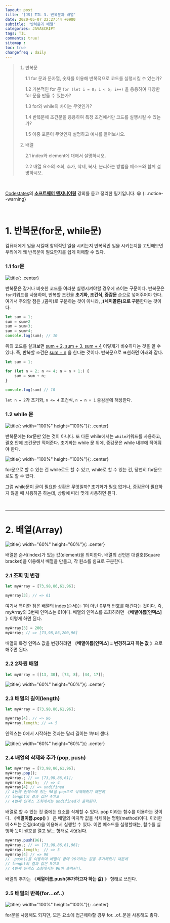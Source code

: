 ```yaml
---
layout: post
title: '[JS] TIL 3. 반복문과 배열'
date: 2020-05-07 22:27:44 +0900
subtitle: '반복문과 배열'
categories: JAVASCRIPT
tags: TIL
comments: true!
sitemap :
toc: true
changefreq : daily
---
```


> 1. 반복문
> 
>    1.1 for 문과 문자열, 숫자를 이용해 반복적으로 코드를 실행시킬 수 있는가?
>    
>    1.2 기본적인 for 문 `for (let i = 0; i < 5; i++)` 을 응용하여 다양한 for 문을 만들 수 있는가?
>
>    1.3 for와 while의 차이는 무엇인가?
>
>    1.4 반복문에 조건문을 응용하여 특정 조건에서만 코드를 실행시킬 수 있는 가?
>
>    1.5 이중 포문이 무엇인지 설명하고 예시를 들어보시오.
>    
>3. 배열
>
>    2.1 index와 element에 대해서 설명하시오.
>    
>    2.2 배열 요소의 조회, 추가, 삭제, 복사, 분리하는 방법을 메소드와 함께 설명하시오.

<br>

[Codestates](https://codestates.com/)의 **[소프트웨어 엔지니어링](https://codestates.com/course/software-engineering)** 강의를 듣고 정리한 필기입니다. 😀 
{: .notice--warning}

<br>

# 1. 반복문(for문, while문)

컴퓨터에게 일을 시킬때 창의적인 일을 시키는지 반복적인 일을 시키는지를 고민해보면 우리에게 왜 반복문이 필요한지를 쉽게 이해할 수 있다.

###     1.1 for문

![title](/assets/img/JS-TIL/TIL3/2020-05-07-TIL3-1.png){: .center}

반복문은 같거나 비슷한 코드를 여러분 실행시켜야할 경우에 쓰이는 구문이다. 반복문은 `for`키워드를 사용하며, 반복할 조건을 **초기화, 조건식, 증감문** 순으로 넣어주어야 한다. 여기서 주의할 점은 ,(콤마)로 구분하는 것이 아니라, **;(세미콜론)으로 구분**한다는 것이다.

```js
let sum = 1;
sum = sum+2
sum = sum+3; 
sum = sum+4;
console.log(sum); // 10
```

위의 코드를 살펴보면 <u>sum + 2, sum + 3, sum + 4</u> 이렇게가 비슷하다는 것을 알 수 있다. 즉, 반복할 조건은 <u>sum + n</u> 을 한다는 것이다. 반복문으로 표현하면 아래와 같다. 

```js
let sum = 1;

for (let n = 2; n <= 4; n = n + 1;) {
    sum = sum + n;
}

console.log(sum) // 10
```

`let n = 2`가 초기화, `n <= 4` 조건식, `n = n + 1` 증감문에 해당한다.



###     1.2 while 문

![title](/assets/img/JS-TIL/TIL3/2020-05-07-TIL3-2.png){: width="100%" height="100%"}{: .center}

반복문에는 for문만 있는 것이 아니다. 또 다른 while에서는 `while`키워드를 사용하고, 괄호 안에 조건문만 적어준다. 초기화는 while 문 위에, 증감문은 while 내부에 적어줘야 한다.

![title](/assets/img/JS-TIL/TIL3/2020-05-07-TIL3-3.png){: width="100%" height="100%"}{: .center}

for문으로 할 수 있는 건 while로도 할 수 있고, while로 할 수 있는 건, 당연히 for문으로도 할 수 있다. 

그럼 while문이 굳이 필요한 상황은 무엇일까? 초기화가 필요 없거나, 증감문이 필요하지 않을 때 사용하곤 하는데, 상황에 따라 맞게 사용하면 된다.

<br>

***

# 2. 배열(Array)

  ![title](/assets/img/JS-TIL/TIL3/2020-05-07-TIL3-4.png){: width="60%" height="60%"}{: .center}

배열은 순서(index)가 있는 값(element)을 의미한다. 배열의 선언은 대괄호(Square bracket)을 이용해서 배열을 만들고, 각 원소를 쉼표로 구분한다. 

###     2.1 조회 및 변경

```js
let myArray = [73,98,86,61,96];

myArray[3]; // => 61 
```

여기서 특이한 점은 배열의 index(순서)는 1이 아닌 0부터 번호를 매긴다는 것이다. 즉, myArray의 3번째 인덱스는 61이다. 배열의 인덱스를 조회하려면 《**배열이름[인덱스]** 》이렇게 하면 된다.

```js
myArray[3] = 200;
myArray; // => [73,98,86,200,96]
```

배열의 특정 인덱스 값을 변경하려면 《**배열이름[인덱스] = 변경하고자 하는 값** 》으로 해주면 된다.



###      2.2 2차원 배열

```js
let myArray = [[13, 30], [73, 8], [44, 17]];
```

  ![title](/assets/img/JS-TIL/TIL3/2020-05-07-TIL3-5.png){: width="60%" height="60%"}{: .center}



###      2.3 배열의 길이(length)

```js
let myArray = [73,98,86,61,96];

myArray[4]; // => 96
myArray.length; // => 5
```

인덱스는 0에서 시작하는 것과는 달리 길이는 1부터 샌다.

  ![title](/assets/img/JS-TIL/TIL3/2020-05-07-TIL3-6.png){: width="60%" height="60%"}{: .center}



###     2.4 배열의 삭제와 추가 (pop, push)

```js
let myArray = [73,98,86,61,96];
myArray.pop(); 
myArray.; // => [73,98,86,61];
myArray.length;  // => 4
myArray[4] // => undifined
// 4번째 인덱스에 있는 96을 pop으로 삭제해줬기 때문에 
// lenght의 결과 값은 4이고
// 4번째 인덱스 조회에서는 undifined가 출력된다.
```

배열로 할 수 있는 것 중에는 요소를 삭제할 수 있다. pop 이라는 함수를 이용하는 것이다. 《**배열이름.pop()** 》 은 배열의 마지막 값을 삭제하는 명령(method)이다. 이러한 메소드는 온점(dot)을 이용해서 실행할 수 있다. 이런 메소드를 실행할때는, 함수를 실행하 듯이 괄호를 열고 닫는 형태로 사용된다.

```javascript 
myArray.push(96); 
myArray.; // => [73,98,86,61,96];
myArray.length;  // => 5
myArray[4] // => 96
// .push()를 이용하여 배열의 끝에 96이라는 값을 추가해줬기 때문에 
// lenght의 결과 값은 5이고
// 4번째 인덱스 조회에서는 96이 출력된다.
```

배열의 추가는 《**배열이름.push(추가하고자 하는 값)** 》 형태로 쓰인다. 

###      2.5 배열의 반복(for...of..)

![title](/assets/img/JS-TIL/TIL3/2020-05-07-TIL3-7.png){: width="100%" height="100%"}{: .center}

for문을 사용해도 되지만, 모든 요소에 접근해야할 경우 for...of..문을 사용해도 좋다.

